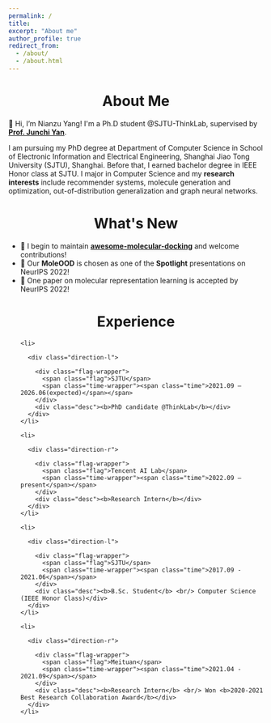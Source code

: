 ```yaml
---
permalink: /
title: 
excerpt: "About me"
author_profile: true
redirect_from: 
  - /about/
  - /about.html
---
```


<h1 align="center"><b>About Me</b></h1>

<p>👋 Hi, I’m Nianzu Yang! I'm a Ph.D student @SJTU-ThinkLab, supervised by <a href="https://thinklab.sjtu.edu.cn/"><b>Prof. Junchi Yan</b></a>.</p>

<p>I am pursuing my PhD degree at Department of Computer Science in School of Electronic Information and Electrical Engineering, Shanghai Jiao Tong University (SJTU), Shanghai. Before that, I earned bachelor degree in IEEE Honor class at SJTU. I major in Computer Science and my <b>research interests</b> include recommender systems, molecule generation and optimization, out-of-distribution generalization and graph neural networks.</p>

<h1 align="center"><b>What's New</b></h1>

<!-- <div style="height:600px;overflow-y:auto;background:#ffffff;">
🌟 I begin to maintain <a href="https://github.com/yangnianzu0515/awesome-molecular-docking"><b>awesome-molecular-docking</b></a> on github and welcome contributions!<br>
🌟 Our <b>MoleOOD</b> is chosen as one of the <b>Spotlight</b> presentations on NeurIPS 2022!<br>
🌟 One paper on molecular representation learning is accepted by NeurIPS 2022!<br>
<!-- - 🌟 Our **MoleOOD** is chosen as one of the **Spotlight** presentations on NeurIPS 2022!
<!-- - 🌟 One paper on molecular representation learning is accepted by NeurIPS 2022! -->
- 🌟 I begin to maintain <a href="https://github.com/yangnianzu0515/awesome-molecular-docking"><b>awesome-molecular-docking</b></a> and welcome contributions!
- 🌟 Our **MoleOOD** is chosen as one of the **Spotlight** presentations on NeurIPS 2022!
- 🌟 One paper on molecular representation learning is accepted by NeurIPS 2022!

<h1 align="center"><b>Experience</b></h1>
<p>
  <ul class="timeline">
    
    <li>
      
      <div class="direction-l">
      
        <div class="flag-wrapper">
          <span class="flag">SJTU</span>
          <span class="time-wrapper"><span class="time">2021.09 – 2026.06(expected)</span></span>
        </div>
        <div class="desc"><b>PhD candidate @ThinkLab</b></div>
      </div>
    </li>
    
    <li>
      
      <div class="direction-r">
      
        <div class="flag-wrapper">
          <span class="flag">Tencent AI Lab</span>
          <span class="time-wrapper"><span class="time">2022.09 – present</span></span>
        </div>
        <div class="desc"><b>Research Intern</b></div>
      </div>
    </li>
    
    <li>
      
      <div class="direction-l">
      
        <div class="flag-wrapper">
          <span class="flag">SJTU</span>
          <span class="time-wrapper"><span class="time">2017.09 - 2021.06</span></span>
        </div>
        <div class="desc"><b>B.Sc. Student</b> <br/> Computer Science (IEEE Honor Class)</div>
      </div>
    </li>

    <li>
      
      <div class="direction-r">
      
        <div class="flag-wrapper">
          <span class="flag">Meituan</span>
          <span class="time-wrapper"><span class="time">2021.04 - 2021.09</span></span>
        </div>
        <div class="desc"><b>Research Intern</b> <br/> Won <b>2020-2021 Best Research Collaboration Award</b></div>
      </div>
    </li>
    
  </ul>
</p>